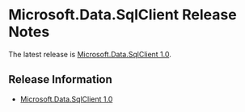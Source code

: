 # Microsoft.Data.SqlClient Release Notes

The latest release is [Microsoft.Data.SqlClient 1.0](1.0).

## Release Information

- [Microsoft.Data.SqlClient 1.0](1.0)
